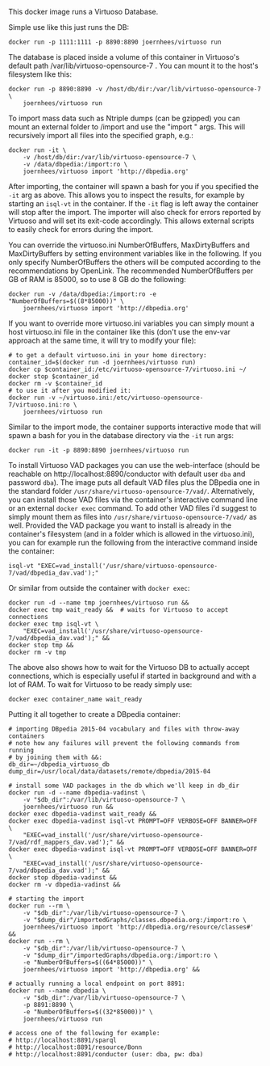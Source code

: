 This docker image runs a Virtuoso Database.

Simple use like this just runs the DB:

    docker run -p 1111:1111 -p 8890:8890 joernhees/virtuoso run

The database is placed inside a volume of this container in Virtuoso's default
path /var/lib/virtuoso-opensource-7 . You can mount it to the host's filesystem
like this:

    docker run -p 8890:8890 -v /host/db/dir:/var/lib/virtuoso-opensource-7 \
        joernhees/virtuoso run

To import mass data such as Ntriple dumps (can be gzipped) you can mount an
external folder to /import and use the "import <graph>" args. This will
recursively import all files into the specified graph, e.g.:

    docker run -it \
        -v /host/db/dir:/var/lib/virtuoso-opensource-7 \
        -v /data/dbpedia:/import:ro \
        joernhees/virtuoso import 'http://dbpedia.org'

After importing, the container will spawn a bash for you if you specified the
`-it` arg as above. This allows you to inspect the results, for example by
starting an `isql-vt` in the container. If the `-it` flag is left away the
container will stop after the import. The importer will also check for errors
reported by Virtuoso and will set its exit-code accordingly. This allows
external scripts to easily check for errors during the import.

You can override the virtuoso.ini NumberOfBuffers, MaxDirtyBuffers and
MaxDirtyBuffers by setting environment variables like in the following. If you
only specify NumberOfBuffers the others will be computed according to the
recommendations by OpenLink. The recommended NumberOfBuffers per GB of RAM is
85000, so to use 8 GB do the following:

    docker run -v /data/dbpedia:/import:ro -e "NumberOfBuffers=$((8*85000))" \
        joernhees/virtuoso import 'http://dbpedia.org'

If you want to override more virtuoso.ini variables you can simply mount a host
virtuoso.ini file in the container like this (don't use the env-var approach at
the same time, it will try to modify your file):

    # to get a default virtuoso.ini in your home directory:
    container_id=$(docker run -d joernhees/virtuoso run)
    docker cp $container_id:/etc/virtuoso-opensource-7/virtuoso.ini ~/
    docker stop $container_id
    docker rm -v $container_id
    # to use it after you modified it:
    docker run -v ~/virtuoso.ini:/etc/virtuoso-opensource-7/virtuoso.ini:ro \
        joernhees/virtuoso run

Similar to the import mode, the container supports interactive mode that will
spawn a bash for you in the database directory via the `-it` run args:

    docker run -it -p 8890:8890 joernhees/virtuoso run

To install Virtuoso VAD packages you can use the web-interface (should be
reachable on http://localhost:8890/conductor with default user `dba` and
password `dba`). The image puts all default VAD files plus the DBpedia one in
the standard folder `/usr/share/virtuoso-opensource-7/vad/`. Alternatively, you
can install those VAD files via the container's interactive command line or an
external `docker exec` command. To add other VAD files i'd suggest to simply
mount them as files into `/usr/share/virtuoso-opensource-7/vad/` as well.
Provided the VAD package you want to install is already in the container's
filesystem (and in a folder which is allowed in the virtuoso.ini), you can for
example run the following from the interactive command inside the container:

    isql-vt "EXEC=vad_install('/usr/share/virtuoso-opensource-7/vad/dbpedia_dav.vad');"

Or similar from outside the container with `docker exec`:

    docker run -d --name tmp joernhees/virtuoso run &&
    docker exec tmp wait_ready &&  # waits for Virtuoso to accept connections
    docker exec tmp isql-vt \
        "EXEC=vad_install('/usr/share/virtuoso-opensource-7/vad/dbpedia_dav.vad');" &&
    docker stop tmp &&
    docker rm -v tmp

The above also shows how to wait for the Virtuoso DB to actually accept
connections, which is especially useful if started in background and with a lot
of RAM. To wait for Virtuoso to be ready simply use:

    docker exec container_name wait_ready

Putting it all together to create a DBpedia container:

    # importing DBpedia 2015-04 vocabulary and files with throw-away containers
    # note how any failures will prevent the following commands from running
    # by joining them with &&:
    db_dir=~/dbpedia_virtuoso_db
    dump_dir=/usr/local/data/datasets/remote/dbpedia/2015-04

    # install some VAD packages in the db which we'll keep in db_dir
    docker run -d --name dbpedia-vadinst \
        -v "$db_dir":/var/lib/virtuoso-opensource-7 \
        joernhees/virtuoso run &&
    docker exec dbpedia-vadinst wait_ready &&
    docker exec dbpedia-vadinst isql-vt PROMPT=OFF VERBOSE=OFF BANNER=OFF \
        "EXEC=vad_install('/usr/share/virtuoso-opensource-7/vad/rdf_mappers_dav.vad');" &&
    docker exec dbpedia-vadinst isql-vt PROMPT=OFF VERBOSE=OFF BANNER=OFF \
        "EXEC=vad_install('/usr/share/virtuoso-opensource-7/vad/dbpedia_dav.vad');" &&
    docker stop dbpedia-vadinst &&
    docker rm -v dbpedia-vadinst &&

    # starting the import
    docker run --rm \
        -v "$db_dir":/var/lib/virtuoso-opensource-7 \
        -v "$dump_dir"/importedGraphs/classes.dbpedia.org:/import:ro \
        joernhees/virtuoso import 'http://dbpedia.org/resource/classes#' &&
    docker run --rm \
        -v "$db_dir":/var/lib/virtuoso-opensource-7 \
        -v "$dump_dir"/importedGraphs/dbpedia.org:/import:ro \
        -e "NumberOfBuffers=$((64*85000))" \
        joernhees/virtuoso import 'http://dbpedia.org' &&

    # actually running a local endpoint on port 8891:
    docker run --name dbpedia \
        -v "$db_dir":/var/lib/virtuoso-opensource-7 \
        -p 8891:8890 \
        -e "NumberOfBuffers=$((32*85000))" \
        joernhees/virtuoso run

    # access one of the following for example:
    # http://localhost:8891/sparql
    # http://localhost:8891/resource/Bonn
    # http://localhost:8891/conductor (user: dba, pw: dba)

